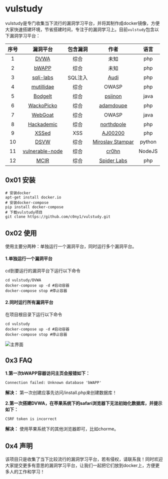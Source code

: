 # vulstudy

vulstudy是专门收集当下流行的漏洞学习平台，并将其制作成docker镜像，方便大家快速搭建环境，节省搭建时间，专注于的漏洞学习上。目前`vulstudy`包含以下漏洞学习平台：

|序号|漏洞平台|包含漏洞|作者|语言|
|:---:|:---:|:----:|:---:|:---:|
|1|[DVWA](http://www.dvwa.co.uk)|综合|未知|php|
|2|[bWAPP](https://sourceforge.net/projects/bwapp/)|综合|未知|php|
|3|[sqli-labs](https://github.com/Audi-1/sqli-labs)|SQL注入|[Audi](https://github.com/Audi-1)|php|
|4|[mutillidae](http://sourceforge.net/projects/mutillidae)|综合|OWASP|php|
|5|[BodgeIt](https://github.com/psiinon/bodgeit)|综合|[psiinon](https://github.com/psiinon/bodgeit)|java|
|6|[WackoPicko](https://github.com/adamdoupe/WackoPicko)|综合|[adamdoupe](https://github.com/adamdoupe)|php|
|7|[WebGoat](https://github.com/WebGoat/WebGoat)|综合|OWASP|java|
|8|[Hackademic](https://github.com/Hackademic/hackademic)|综合|[northdpole](https://github.com/northdpole)|php|
|9|[XSSed](https://github.com/aj00200/xssed)|XSS|[AJ00200](https://github.com/aj00200)|php|
|10|[DSVW](https://github.com/stamparm/DSVW)|综合|[Miroslav Stampar](https://github.com/stamparm)|python|
|11|[vulnerable-node](https://github.com/cr0hn/vulnerable-node)|综合|[cr0hn](https://github.com/cr0hn)|NodeJS|
|12|[MCIR](https://github.com/SpiderLabs/MCIR)|综合|[Spider Labs](https://github.com/SpiderLabs)|php|

## 0x01 安装

```
# 安装docker
apt-get install docker.io
# 安装docker-compose
pip install docker-compose
# 下载vulstudy项目 
git clone https://github.com/c0ny1/vulstudy.git
```

## 0x02 使用
使用主要分两种：单独运行一个漏洞平台，同时运行多个漏洞平台。

#### 1.单独运行一个漏洞平台

cd到要运行的漏洞平台下运行以下命令

```
cd vulstudy/DVWA
docker-compose up -d #启动容器
docker-compose stop #停止容器
```

#### 2.同时运行所有漏洞平台

在项目根目录下运行以下命令

```
cd vulstudy
docker-compose up -d #启动容器
docker-compose stop #停止容器
```
![主界面](doc/vulstudy.jpg)

## 0x3 FAQ
**1.第一次bWAPP容器访问主页会报错如下：**

```
Connection failed: Unknown database 'bWAPP'
```

**解决：** 第一次创建应事先访问/install.php来创建数据库！

**2.第一次搭建DVWA，在苹果系统下的safari浏览器下无法初始化数据库，并提示如下：**

```
CSRF token is incorrect
```

**解决：** 使用苹果系统下的其他浏览器即可，比如chorme。

## 0x4 声明
该项目只是收集了当下比较流行的漏洞学习平台，若有侵权，请联系我！同时欢迎大家提交更多有意思的漏洞学习平台，让我们一起把它们放到docker上，方便更多人的工作和学习！
